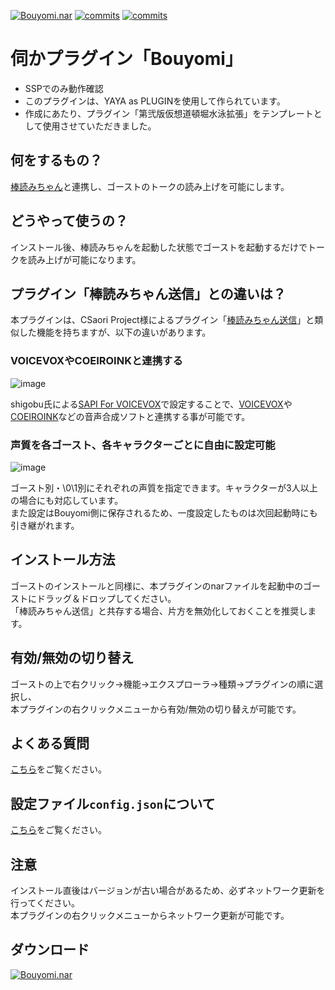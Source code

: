 [![Bouyomi.nar](https://img.shields.io/github/v/release/apxxxxxxe/Bouyomi?color=%2367ab7b&label=Bouyomi.nar&logo=github)](https://github.com/apxxxxxxe/Bouyomi/releases/latest/download/Bouyomi.nar) 
[![commits](https://img.shields.io/github/last-commit/apxxxxxxe/Bouyomi?color=%2367ab7b&label=%E6%9C%80%E7%B5%82%E6%9B%B4%E6%96%B0&logo=github)](https://github.com/apxxxxxxe/Bouyomi/commits/main)
[![commits](https://img.shields.io/tokei/lines/github/apxxxxxxe/Bouyomi?color=%2367ab7b)](https://github.com/apxxxxxxe/Bouyomi/commits/main)

# 伺かプラグイン「Bouyomi」

- SSPでのみ動作確認
- このプラグインは、YAYA as PLUGINを使用して作られています。
- 作成にあたり、プラグイン「第弐版仮想道頓堀水泳拡張」をテンプレートとして使用させていただきました。

## 何をするもの？
[棒読みちゃん](https://chi.usamimi.info/Program/Application/BouyomiChan/)と連携し、ゴーストのトークの読み上げを可能にします。

## どうやって使うの？
インストール後、棒読みちゃんを起動した状態でゴーストを起動するだけでトークを読み上げが可能になります。  

## プラグイン「棒読みちゃん送信」との違いは？
本プラグインは、CSaori Project様によるプラグイン「[棒読みちゃん送信](http://ssp.shillest.net/plugin/BouyomiChan.nar)」と類似した機能を持ちますが、以下の違いがあります。

### VOICEVOXやCOEIROINKと連携する
![image](https://user-images.githubusercontent.com/39634779/209561639-5be1d970-6686-4e63-9160-c66d7d1a0dfd.png)

shigobu氏による[SAPI For VOICEVOX](https://github.com/shigobu/SAPIForVOICEVOX)で設定することで、[VOICEVOX](https://voicevox.hiroshiba.jp/)や[COEIROINK](https://coeiroink.com/)などの音声合成ソフトと連携する事が可能です。

### 声質を各ゴースト、各キャラクターごとに自由に設定可能
![image](https://user-images.githubusercontent.com/39634779/209759507-83ece891-2499-42d8-8b2c-815f7cc8676b.png)

ゴースト別・\0\1別にそれぞれの声質を指定できます。キャラクターが3人以上の場合にも対応しています。  
また設定はBouyomi側に保存されるため、一度設定したものは次回起動時にも引き継がれます。

## インストール方法
ゴーストのインストールと同様に、本プラグインのnarファイルを起動中のゴーストにドラッグ＆ドロップしてください。  
「棒読みちゃん送信」と共存する場合、片方を無効化しておくことを推奨します。

## 有効/無効の切り替え
ゴーストの上で右クリック→機能→エクスプローラ→種類→プラグインの順に選択し、  
本プラグインの右クリックメニューから有効/無効の切り替えが可能です。

## よくある質問
[こちら](https://github.com/apxxxxxxe/Bouyomi/wiki#faq)をご覧ください。

## 設定ファイル```config.json```について
[こちら](https://github.com/apxxxxxxe/Bouyomi/wiki/config.json%E3%81%AB%E3%82%88%E3%82%8B%E8%A8%AD%E5%AE%9A%E3%81%AB%E3%81%A4%E3%81%84%E3%81%A6)をご覧ください。

## 注意
インストール直後はバージョンが古い場合があるため、必ずネットワーク更新を行ってください。  
本プラグインの右クリックメニューからネットワーク更新が可能です。

## ダウンロード
[![Bouyomi.nar](https://img.shields.io/github/v/release/apxxxxxxe/Bouyomi?color=%2367ab7b&label=Bouyomi.nar&logo=github)](https://github.com/apxxxxxxe/Bouyomi/releases/latest/download/Bouyomi.nar) 
